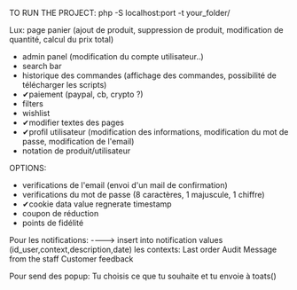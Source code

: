 TO RUN THE PROJECT: php -S localhost:port -t your_folder/

Lux: page panier (ajout de produit, suppression de produit, modification de quantité, calcul du prix total) 

- admin panel (modification du compte utilisateur..)
- search bar
- historique des commandes (affichage des commandes, possibilité de télécharger les scripts)
- ✔paiement (paypal, cb, crypto ?)
- filters
- wishlist
- ✔modifier textes des pages
- ✔profil utilisateur (modification des informations, modification du mot de passe, modification de l'email)
- notation de produit/utilisateur

OPTIONS:
- verifications de l'email (envoi d'un mail de confirmation)
- verifications du mot de passe (8 caractères, 1 majuscule, 1 chiffre)
- ✔cookie data value regnerate timestamp
- coupon de réduction
- points de fidélité


Pour les notifications:
----> insert into notification values (id_user,context,description,date)
les contexts:
    Last order
    Audit
    Message from the staff
    Customer feedback


Pour send des popup:
Tu choisis ce que tu souhaite et tu envoie à toats()
<?php
    include_once('./src/notify.php');

    $a = blue("content","title");
    $b = green("content","title");
    $c = yellow("content","title");

    toast($a,$b,$c);
    
?>